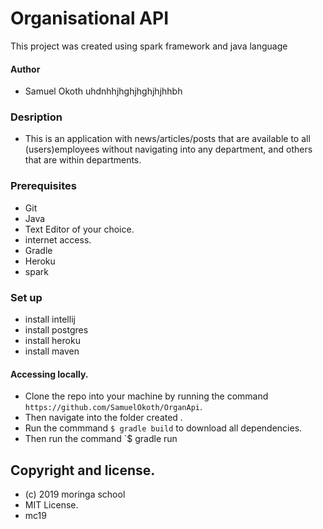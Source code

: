  # Organisational API
 This project was created using spark framework and java language 
 #### Author
 * Samuel Okoth uhdnhhjhghjhghjhjhhbh
 ### Desription
 *   This is an application with news/articles/posts that are available to all (users)employees without navigating into any department, and others that are   within departments.
 
 ### Prerequisites
 * Git
 * Java
 * Text Editor of your choice.
 * internet access.
 * Gradle
 *  Heroku
 * spark
 ### Set up
 
 * install intellij
 * install postgres
 * install heroku 
 * install maven
 
 #### Accessing locally.
 * Clone the repo into your machine by running the command `https://github.com/SamuelOkoth/OrganApi`.
 * Then navigate into the folder created .
 * Run the commmand `$ gradle build` to download all dependencies.
 * Then run the command `$ gradle run
 
 ## Copyright and license.
 * (c) 2019 moringa school
 * MIT License.
 * mc19

